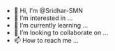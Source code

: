 - 👋 Hi, I’m @Sridhar-SMN
- 👀 I’m interested in ...
- 🌱 I’m currently learning ...
- 💞️ I’m looking to collaborate on ...
- 📫 How to reach me ...

<!---
Sridhar-SMN/Sridhar-SMN is a ✨ special ✨ repository because its `README.md` (this file) appears on your GitHub profile.
You can click the Preview link to take a look at your changes.
--->
